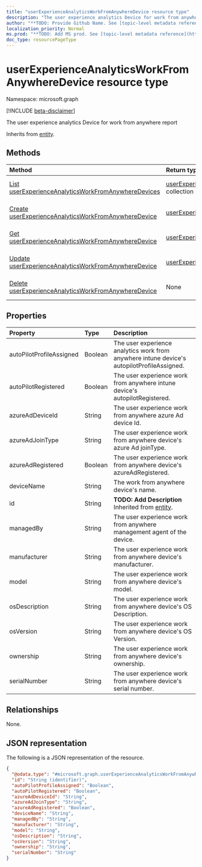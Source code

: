 ```yaml
---
title: "userExperienceAnalyticsWorkFromAnywhereDevice resource type"
description: "The user experience analytics Device for work from anywhere report"
author: "**TODO: Provide Github Name. See [topic-level metadata reference](https://msgo.azurewebsites.net/add/document/guidelines/metadata.html#topic-level-metadata)**"
localization_priority: Normal
ms.prod: "**TODO: Add MS prod. See [topic-level metadata reference](https://msgo.azurewebsites.net/add/document/guidelines/metadata.html#topic-level-metadata)**"
doc_type: resourcePageType
---
```


# userExperienceAnalyticsWorkFromAnywhereDevice resource type

Namespace: microsoft.graph

[!INCLUDE [beta-disclaimer](../../includes/beta-disclaimer.md)]

The user experience analytics Device for work from anywhere report


Inherits from [entity](../resources/entity.md).

## Methods
|Method|Return type|Description|
|:---|:---|:---|
|[List userExperienceAnalyticsWorkFromAnywhereDevices](../api/userexperienceanalyticsworkfromanywheredevice-list.md)|[userExperienceAnalyticsWorkFromAnywhereDevice](../resources/userexperienceanalyticsworkfromanywheredevice.md) collection|Get a list of the [userExperienceAnalyticsWorkFromAnywhereDevice](../resources/userexperienceanalyticsworkfromanywheredevice.md) objects and their properties.|
|[Create userExperienceAnalyticsWorkFromAnywhereDevice](../api/userexperienceanalyticsworkfromanywheredevice-create.md)|[userExperienceAnalyticsWorkFromAnywhereDevice](../resources/userexperienceanalyticsworkfromanywheredevice.md)|Create a new [userExperienceAnalyticsWorkFromAnywhereDevice](../resources/userexperienceanalyticsworkfromanywheredevice.md) object.|
|[Get userExperienceAnalyticsWorkFromAnywhereDevice](../api/userexperienceanalyticsworkfromanywheredevice-get.md)|[userExperienceAnalyticsWorkFromAnywhereDevice](../resources/userexperienceanalyticsworkfromanywheredevice.md)|Read the properties and relationships of a [userExperienceAnalyticsWorkFromAnywhereDevice](../resources/userexperienceanalyticsworkfromanywheredevice.md) object.|
|[Update userExperienceAnalyticsWorkFromAnywhereDevice](../api/userexperienceanalyticsworkfromanywheredevice-update.md)|[userExperienceAnalyticsWorkFromAnywhereDevice](../resources/userexperienceanalyticsworkfromanywheredevice.md)|Update the properties of a [userExperienceAnalyticsWorkFromAnywhereDevice](../resources/userexperienceanalyticsworkfromanywheredevice.md) object.|
|[Delete userExperienceAnalyticsWorkFromAnywhereDevice](../api/userexperienceanalyticsworkfromanywheredevice-delete.md)|None|Deletes a [userExperienceAnalyticsWorkFromAnywhereDevice](../resources/userexperienceanalyticsworkfromanywheredevice.md) object.|

## Properties
|Property|Type|Description|
|:---|:---|:---|
|autoPilotProfileAssigned|Boolean|The user experience analytics work from anywhere intune device's autopilotProfileAssigned.|
|autoPilotRegistered|Boolean|The user experience work from anywhere intune device's autopilotRegistered.|
|azureAdDeviceId|String|The user experience work from anywhere azure Ad device Id.|
|azureAdJoinType|String|The user experience work from anywhere device's azure Ad joinType.|
|azureAdRegistered|Boolean|The user experience work from anywhere device's azureAdRegistered.|
|deviceName|String|The work from anywhere device's name.|
|id|String|**TODO: Add Description** Inherited from [entity](../resources/entity.md).|
|managedBy|String|The user experience work from anywhere management agent of the device.|
|manufacturer|String|The user experience work from anywhere device's manufacturer.|
|model|String|The user experience work from anywhere device's model.|
|osDescription|String|The user experience work from anywhere device's OS Description.|
|osVersion|String|The user experience work from anywhere device's OS Version.|
|ownership|String|The user experience work from anywhere device's ownership.|
|serialNumber|String|The user experience work from anywhere device's serial number.|

## Relationships
None.

## JSON representation
The following is a JSON representation of the resource.
<!-- {
  "blockType": "resource",
  "keyProperty": "id",
  "@odata.type": "microsoft.graph.userExperienceAnalyticsWorkFromAnywhereDevice",
  "baseType": "microsoft.graph.entity",
  "openType": false
}
-->
``` json
{
  "@odata.type": "#microsoft.graph.userExperienceAnalyticsWorkFromAnywhereDevice",
  "id": "String (identifier)",
  "autoPilotProfileAssigned": "Boolean",
  "autoPilotRegistered": "Boolean",
  "azureAdDeviceId": "String",
  "azureAdJoinType": "String",
  "azureAdRegistered": "Boolean",
  "deviceName": "String",
  "managedBy": "String",
  "manufacturer": "String",
  "model": "String",
  "osDescription": "String",
  "osVersion": "String",
  "ownership": "String",
  "serialNumber": "String"
}
```

